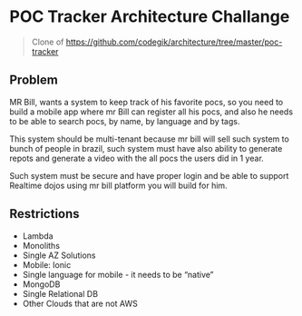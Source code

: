 # POC Tracker Architecture Challange 

> Clone of https://github.com/codegik/architecture/tree/master/poc-tracker

## Problem

MR Bill, wants a system to keep track of his favorite pocs, so you need to build a mobile app where mr Bill can register all his pocs, and also he needs to be able to search pocs, by name, by language and by tags. 

This system should be multi-tenant because mr bill will sell such system to bunch of people in brazil, such system must have also ability to generate repots and generate a video with the all pocs the users did in 1 year. 

Such system must be secure and have proper login and be able to support Realtime dojos using mr bill platform you will build for him.

## Restrictions
- Lambda
- Monoliths
- Single AZ Solutions
- Mobile: Ionic
- Single language for mobile - it needs to be “native”
- MongoDB
- Single Relational DB
- Other Clouds that are not AWS


